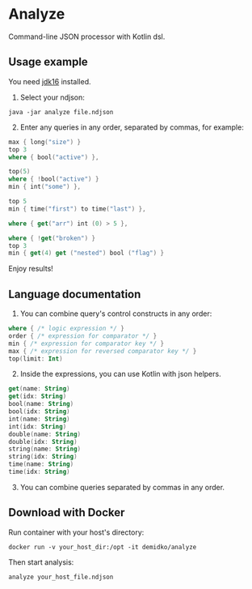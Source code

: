 # Analyze

Command-line JSON processor with Kotlin dsl.

## Usage example

You need [jdk16](https://www.oracle.com/java/technologies/javase-jdk16-downloads.html) installed.

1. Select your ndjson:

```shell
java -jar analyze file.ndjson
```

2. Enter any queries in any order, separated by commas, for example:

```kotlin
max { long("size") }
top 3
where { bool("active") },

top(5)
where { !bool("active") }
min { int("some") },

top 5
min { time("first") to time("last") },

where { get("arr") int (0) > 5 },

where { !get("broken") }
top 3
min { get(4) get ("nested") bool ("flag") }
```

Enjoy results!

## Language documentation

1. You can combine query's control constructs in any order:

```kotlin
where { /* logic expression */ }
order { /* expression for comparator */ }
min { /* expression for comparator key */ }
max { /* expression for reversed comparator key */ }
top(limit: Int)
```

2. Inside the expressions, you can use Kotlin with json helpers.

```kotlin
get(name: String)
get(idx: String)
bool(name: String)
bool(idx: String)
int(name: String)
int(idx: String)
double(name: String)
double(idx: String)
string(name: String)
string(idx: String)
time(name: String)
time(idx: String)
```

3. You can combine queries separated by commas in any order.

## Download with Docker

Run container with your host's directory:

```shell
docker run -v your_host_dir:/opt -it demidko/analyze
```

Then start analysis:

```shell
analyze your_host_file.ndjson
```



